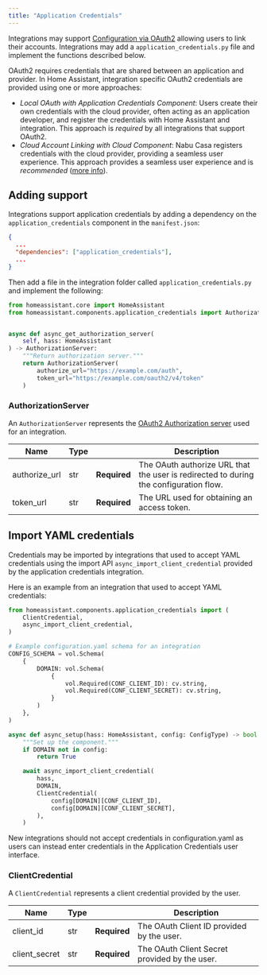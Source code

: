 ```yaml
---
title: "Application Credentials"
---
```


Integrations may support [Configuration via OAuth2](/docs/config_entries_config_flow_handler#configuration-via-oauth2) allowing
users to link their accounts. Integrations may add a `application_credentials.py` file and implement the functions described below.

OAuth2 requires credentials that are shared between an application and provider. In Home Assistant, integration specific OAuth2 credentials are  provided using one or more approaches:

- *Local OAuth with Application Credentials Component*: Users create their own credentials with the cloud provider, often acting as an application developer, and register the credentials with Home Assistant and integration. This approach is *required* by all integrations that support OAuth2.
- *Cloud Account Linking with Cloud Component*: Nabu Casa registers credentials with the cloud provider, providing a seamless user experience. This approach provides a seamless user experience and is *recommended* ([more info](/docs/config_entries_config_flow_handler#configuration-via-oauth2)).

## Adding support

Integrations support application credentials by adding a dependency on the `application_credentials` component in the `manifest.json`:
```json
{
  ...
  "dependencies": ["application_credentials"],
  ...
}
```

Then add a file in the integration folder called `application_credentials.py`  and implement the following:

```python
from homeassistant.core import HomeAssistant
from homeassistant.components.application_credentials import AuthorizationServer


async def async_get_authorization_server(
    self, hass: HomeAssistant
) -> AuthorizationServer:
    """Return authorization server."""
    return AuthorizationServer(
        authorize_url="https://example.com/auth",
        token_url="https://example.com/oauth2/v4/token"
    )
```

### AuthorizationServer

An `AuthorizationServer` represents the [OAuth2 Authorization server](https://datatracker.ietf.org/doc/html/rfc6749) used for an integration.

| Name          | Type |                                                                                                    | Description |
| ------------- | ---- | -------------------------------------------------------------------------------------------------- | ----------- |
| authorize_url | str  | **Required** | The OAuth authorize URL that the user is redirected to during the configuration flow. |
| token_url     | str  | **Required** | The URL used for obtaining an access token.                                           |

## Import YAML credentials

Credentials may be imported by integrations that used to accept YAML credentials using the import API `async_import_client_credential` provided by the application credentials integration.

Here is an example from an integration that used to accept YAML credentials:

```python
from homeassistant.components.application_credentials import (
    ClientCredential,
    async_import_client_credential,
)

# Example configuration.yaml schema for an integration
CONFIG_SCHEMA = vol.Schema(
    {
        DOMAIN: vol.Schema(
            {
                vol.Required(CONF_CLIENT_ID): cv.string,
                vol.Required(CONF_CLIENT_SECRET): cv.string,
            }
        )
    },
)

async def async_setup(hass: HomeAssistant, config: ConfigType) -> bool:
    """Set up the component."""
    if DOMAIN not in config:
        return True

    await async_import_client_credential(
        hass,
        DOMAIN,
        ClientCredential(
            config[DOMAIN][CONF_CLIENT_ID],
            config[DOMAIN][CONF_CLIENT_SECRET],
        ),
    )
```

New integrations should not accept credentials in configuration.yaml as users
can instead enter credentials in the Application Credentials user interface.

### ClientCredential

A `ClientCredential` represents a client credential provided by the user.

| Name          | Type |                                                                           | Description |
| ------------- | ---- | ------------------------------------------------------------------------- | ----------- |
| client_id     | str  | **Required** | The OAuth Client ID provided by the user.     |
| client_secret | str  | **Required** | The OAuth Client Secret provided by the user. |